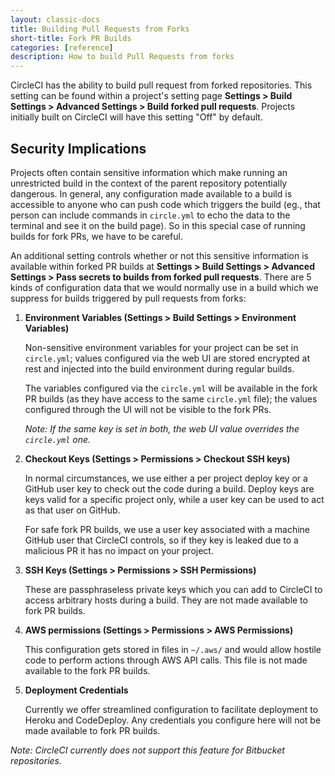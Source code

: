 ```yaml
---
layout: classic-docs
title: Building Pull Requests from Forks
short-title: Fork PR Builds
categories: [reference]
description: How to build Pull Requests from forks
---
```


CircleCI has the ability to build pull request from forked repositories. This setting can be found within a project's setting page **Settings > Build Settings > Advanced Settings > Build forked pull requests**. Projects initially built on CircleCI will have this setting "Off" by default.

## Security Implications

Projects often contain sensitive information which make running an unrestricted build in the context of the parent repository potentially dangerous. In general, any configuration made available to a build is accessible to anyone who can push code which triggers the build (eg., that person can include commands in `circle.yml` to echo the data to the terminal and see it on the build page). So in this special case of running builds for fork PRs, we have to be careful.

An additional setting controls whether or not this sensitive information is available within forked PR builds at **Settings > Build Settings > Advanced Settings > Pass secrets to builds from forked pull requests**. There are 5 kinds of configuration data that we would normally use in a build which we suppress for builds triggered by pull requests from forks:

1. **Environment Variables (Settings > Build Settings > Environment Variables)**

   Non-sensitive environment variables for your project can be set in `circle.yml`; values configured via the web UI are stored encrypted at rest and injected into the build environment during regular builds.

   The variables configured via the `circle.yml` will be available in the fork PR builds (as they have access to the same `circle.yml` file); the values configured through the UI will not be visible to the fork PRs.

   *Note: If the same key is set in both, the web UI value overrides the `circle.yml` one.*

1. **Checkout Keys (Settings > Permissions > Checkout SSH keys)**

   In normal circumstances, we use either a per project deploy key or a GitHub user key to check out the code during a build. Deploy keys are keys valid for a specific project only, while a user key can be used to act as that user on GitHub.

   For safe fork PR builds, we use a user key associated with a machine GitHub user that CircleCI controls, so if they key is leaked due to a malicious PR it has no impact on your project.

1. **SSH Keys (Settings > Permissions > SSH Permissions)**

   These are passphraseless private keys which you can add to CircleCI to access arbitrary hosts during a build. They are not made available to fork PR builds.

1. **AWS permissions (Settings > Permissions > AWS Permissions)**

   This configuration gets stored in files in `~/.aws/` and would allow hostile code to perform actions through AWS API calls. This file is not made available to the fork PR builds.

1. **Deployment Credentials**

   Currently we offer streamlined configuration to facilitate deployment to Heroku and CodeDeploy. Any credentials you configure here will not be made available to fork PR builds.

*Note: CircleCI currently does not support this feature for Bitbucket repositories.*
